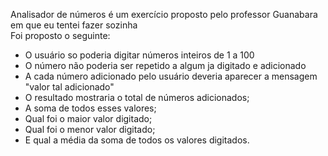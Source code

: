 Analisador de números é um exercício proposto pelo professor Guanabara em que eu tentei fazer sozinha <br>
Foi proposto o seguinte:
- O usuário so poderia digitar números inteiros de 1 a 100
- O número não poderia ser repetido a algum ja digitado e adicionado
- A cada número adicionado pelo usuário deveria aparecer a mensagem "valor tal adicionado"
- O resultado mostraria o total de números adicionados;
- A soma de todos esses valores;
- Qual foi o maior valor digitado;
- Qual foi o menor valor digitado;
- E qual a média da soma de todos os valores digitados.
